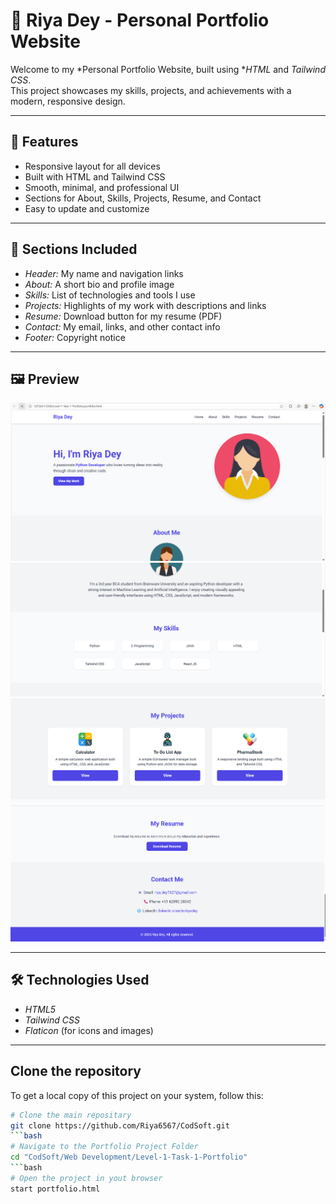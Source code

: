 # 🌟 Riya Dey - Personal Portfolio Website

Welcome to my *Personal Portfolio Website, built using **HTML* and *Tailwind CSS*.  
This project showcases my skills, projects, and achievements with a modern, responsive design.

---

## 🎨 Features

- Responsive layout for all devices  
- Built with HTML and Tailwind CSS  
- Smooth, minimal, and professional UI  
- Sections for About, Skills, Projects, Resume, and Contact  
- Easy to update and customize  

---

## 🧱 Sections Included

- *Header:* My name and navigation links  
- *About:* A short bio and profile image  
- *Skills:* List of technologies and tools I use  
- *Projects:* Highlights of my work with descriptions and links  
- *Resume:* Download button for my resume (PDF)  
- *Contact:* My email, links, and other contact info  
- *Footer:* Copyright notice  

---

## 🖼 Preview
![Home](Images/Output1.png)  ![Skills](Images/Output2.png)  ![Projects](Images/Output3.png) ![Contact](Images/Output4.png) 

---

## 🛠 Technologies Used

- *HTML5*
- *Tailwind CSS*
- *Flaticon* (for icons and images)

---
## Clone the repository
To get a local copy of this project on your system, follow this:

```bash
# Clone the main repositary
git clone https://github.com/Riya6567/CodSoft.git
```bash
# Navigate to the Portfolio Project Folder
cd "CodSoft/Web Development/Level-1-Task-1-Portfolio"
```bash
# Open the project in yout browser
start portfolio.html 

